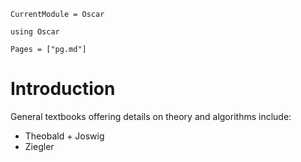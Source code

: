 ```@meta
CurrentModule = Oscar
```

```@setup oscar
using Oscar
```

```@contents
Pages = ["pg.md"]
```

# Introduction


General textbooks offering details on theory and algorithms include: 
- Theobald + Joswig
- Ziegler

